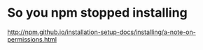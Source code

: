 # So you npm stopped installing

http://npm.github.io/installation-setup-docs/installing/a-note-on-permissions.html
